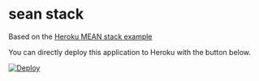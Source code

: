 # sean stack

Based on the [Heroku MEAN stack example](https://github.com/chrisckchang/mean-contactlist)

You can directly deploy this application to Heroku with the button below.

[![Deploy](https://www.herokucdn.com/deploy/button.png)](https://heroku.com/deploy?template=https://github.com/shashforce/seanstack)
